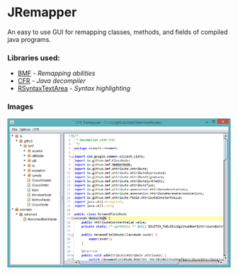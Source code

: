 # JRemapper
An easy to use GUI for remapping classes, methods, and fields of compiled java programs.

### Libraries used:
* [BMF](https://github.com/Col-E/Bytecode-Modification-Framework) - _Remapping abilities_
* [CFR](http://www.benf.org/other/cfr/) - _Java decompiler_
* [RSyntaxTextArea](https://github.com/bobbylight/RSyntaxTextArea) - _Syntax highlighting_

### Images

![Screenshot](shot.png)